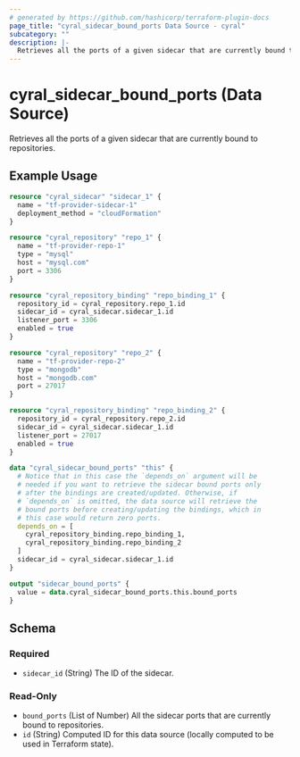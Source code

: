 ```yaml
---
# generated by https://github.com/hashicorp/terraform-plugin-docs
page_title: "cyral_sidecar_bound_ports Data Source - cyral"
subcategory: ""
description: |-
  Retrieves all the ports of a given sidecar that are currently bound to repositories.
---
```


# cyral_sidecar_bound_ports (Data Source)

Retrieves all the ports of a given sidecar that are currently bound to repositories.

## Example Usage

```terraform
resource "cyral_sidecar" "sidecar_1" {
  name = "tf-provider-sidecar-1"
  deployment_method = "cloudFormation"
}

resource "cyral_repository" "repo_1" {
  name = "tf-provider-repo-1"
  type = "mysql"
  host = "mysql.com"
  port = 3306
}

resource "cyral_repository_binding" "repo_binding_1" {
  repository_id = cyral_repository.repo_1.id
  sidecar_id = cyral_sidecar.sidecar_1.id
  listener_port = 3306
  enabled = true
}

resource "cyral_repository" "repo_2" {
  name = "tf-provider-repo-2"
  type = "mongodb"
  host = "mongodb.com"
  port = 27017
}

resource "cyral_repository_binding" "repo_binding_2" {
  repository_id = cyral_repository.repo_2.id
  sidecar_id = cyral_sidecar.sidecar_1.id
  listener_port = 27017
  enabled = true
}

data "cyral_sidecar_bound_ports" "this" {
  # Notice that in this case the `depends_on` argument will be
  # needed if you want to retrieve the sidecar bound ports only
  # after the bindings are created/updated. Otherwise, if
  # `depends_on` is omitted, the data source will retrieve the
  # bound ports before creating/updating the bindings, which in
  # this case would return zero ports.
  depends_on = [
    cyral_repository_binding.repo_binding_1,
    cyral_repository_binding.repo_binding_2
  ]
  sidecar_id = cyral_sidecar.sidecar_1.id
}

output "sidecar_bound_ports" {
  value = data.cyral_sidecar_bound_ports.this.bound_ports
}
```

<!-- schema generated by tfplugindocs -->

## Schema

### Required

- `sidecar_id` (String) The ID of the sidecar.

### Read-Only

- `bound_ports` (List of Number) All the sidecar ports that are currently bound to repositories.
- `id` (String) Computed ID for this data source (locally computed to be used in Terraform state).
